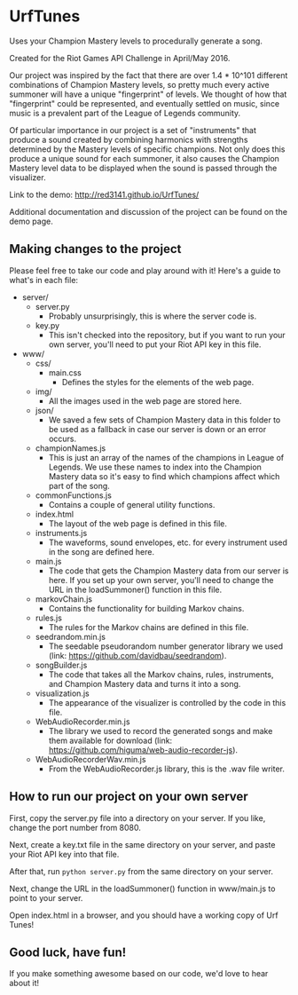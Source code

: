 # UrfTunes

Uses your Champion Mastery levels to procedurally generate a song. 

Created for the Riot Games API Challenge in April/May 2016.

Our project was inspired by the fact that there are over 1.4 * 10^101 different combinations of Champion Mastery levels, so pretty much every active summoner will have a unique "fingerprint" of levels. We thought of how that "fingerprint" could be represented, and eventually settled on music, since music is a prevalent part of the League of Legends community. 

Of particular importance in our project is a set of "instruments" that produce a sound created by combining harmonics with strengths determined by the Mastery levels of specific champions. Not only does this produce a unique sound for each summoner, it also causes the Champion Mastery level data to be displayed when the sound is passed through the visualizer. 

Link to the demo: http://red3141.github.io/UrfTunes/

Additional documentation and discussion of the project can be found on the demo page.

## Making changes to the project

Please feel free to take our code and play around with it! Here's a guide to what's in each file:
- server/
  - server.py
    - Probably unsurprisingly, this is where the server code is.
  - key.py
    - This isn't checked into the repository, but if you want to run your own server, you'll need to put your Riot API key in this file.
- www/
  - css/
    - main.css
      - Defines the styles for the elements of the web page.
  - img/
    - All the images used in the web page are stored here.
  - json/
    - We saved a few sets of Champion Mastery data in this folder to be used as a fallback in case our server is down or an error occurs.
  - championNames.js
    - This is just an array of the names of the champions in League of Legends. We use these names to index into the Champion Mastery data so it's easy to find which champions affect which part of the song.
  - commonFunctions.js
    - Contains a couple of general utility functions.
  - index.html
    - The layout of the web page is defined in this file.
  - instruments.js
    - The waveforms, sound envelopes, etc. for every instrument used in the song are defined here.
  - main.js
    - The code that gets the Champion Mastery data from our server is here. If you set up your own server, you'll need to change the URL in the loadSummoner() function in this file.
  - markovChain.js
    - Contains the functionality for building Markov chains.
  - rules.js
    - The rules for the Markov chains are defined in this file.
  - seedrandom.min.js
    - The seedable pseudorandom number generator library we used (link: https://github.com/davidbau/seedrandom).
  - songBuilder.js
    - The code that takes all the Markov chains, rules, instruments, and Champion Mastery data and turns it into a song.
  - visualization.js
    - The appearance of the visualizer is controlled by the code in this file.
  - WebAudioRecorder.min.js
    - The library we used to record the generated songs and make them available for download (link: https://github.com/higuma/web-audio-recorder-js).
  - WebAudioRecorderWav.min.js
    - From the WebAudioRecorder.js library, this is the .wav file writer.

## How to run our project on your own server

First, copy the server.py file into a directory on your server. If you like, change the port number from 8080.

Next, create a key.txt file in the same directory on your server, and paste your Riot API key into that file.

After that, run `python server.py` from the same directory on your server.

Next, change the URL in the loadSummoner() function in www/main.js to point to your server.

Open index.html in a browser, and you should have a working copy of Urf Tunes!

## Good luck, have fun!

If you make something awesome based on our code, we'd love to hear about it!
